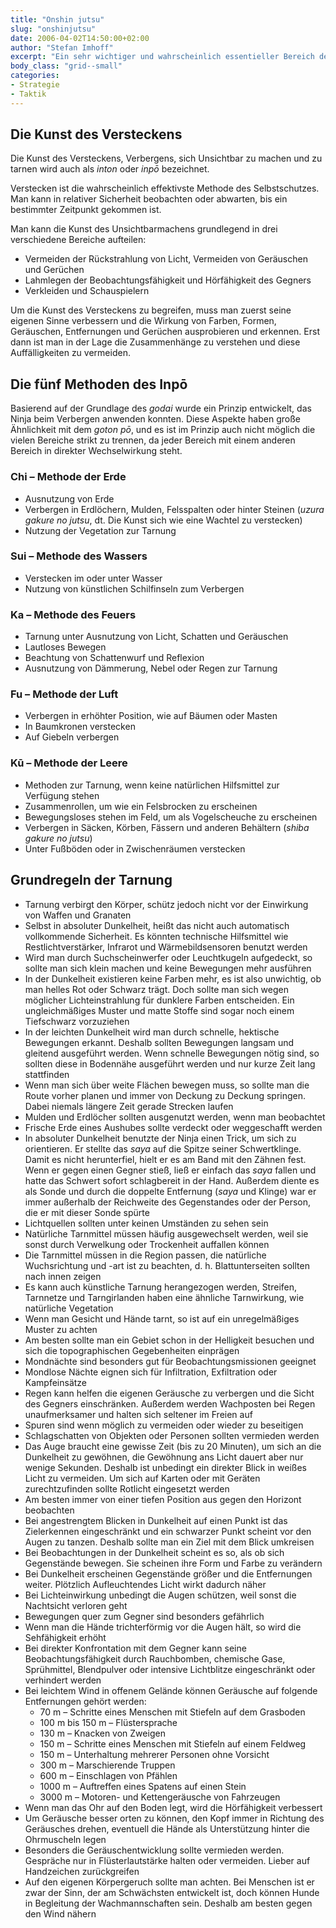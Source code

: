 ```yaml
---
title: "Onshin jutsu"
slug: "onshinjutsu"
date: 2006-04-02T14:50:00+02:00
author: "Stefan Imhoff"
excerpt: "Ein sehr wichtiger und wahrscheinlich essentieller Bereich des Ninjutsu ist das Verstecken. Schon im Schriftzeichen für Ninja ist die Silbe 'Nin' enthalten, was ausdauernd, ertragen, erdulden und verbergen bedeutet."
body_class: "grid--small"
categories:
- Strategie
- Taktik
---
```


## Die Kunst des Versteckens

Die Kunst des Versteckens, Verbergens, sich Unsichtbar zu machen und zu tarnen wird auch als *inton* oder *inpō* bezeichnet.

Verstecken ist die wahrscheinlich effektivste Methode des Selbstschutzes. Man kann in relativer Sicherheit beobachten oder abwarten, bis ein bestimmter Zeitpunkt gekommen ist.

Man kann die Kunst des Unsichtbarmachens grundlegend in drei verschiedene Bereiche aufteilen:

- Vermeiden der Rückstrahlung von Licht, Vermeiden von Geräuschen und Gerüchen
- Lahmlegen der Beobachtungsfähigkeit und Hörfähigkeit des Gegners
- Verkleiden und Schauspielern

Um die Kunst des Versteckens zu begreifen, muss man zuerst seine eigenen Sinne verbessern und die Wirkung von Farben, Formen, Geräuschen, Entfernungen und Gerüchen ausprobieren und erkennen. Erst dann ist man in der Lage die Zusammenhänge zu verstehen und diese Auffälligkeiten zu vermeiden.


## Die fünf Methoden des Inpō

 Basierend auf der Grundlage des *godai* wurde ein Prinzip entwickelt, das Ninja beim Verbergen anwenden konnten. Diese Aspekte haben große Ähnlichkeit mit dem *goton pō*, und es ist im Prinzip auch nicht möglich die vielen Bereiche strikt zu trennen, da jeder Bereich mit einem anderen Bereich in direkter Wechselwirkung steht.


### Chi – Methode der Erde

- Ausnutzung von Erde
- Verbergen in Erdlöchern, Mulden, Felsspalten oder hinter Steinen (*uzura gakure no jutsu*, dt. Die Kunst sich wie eine Wachtel zu verstecken)
- Nutzung der Vegetation zur Tarnung


### Sui – Methode des Wassers

- Verstecken im oder unter Wasser
- Nutzung von künstlichen Schilfinseln zum Verbergen


### Ka – Methode des Feuers

- Tarnung unter Ausnutzung von Licht, Schatten und Geräuschen
- Lautloses Bewegen
- Beachtung von Schattenwurf und Reflexion
- Ausnutzung von Dämmerung, Nebel oder Regen zur Tarnung


### Fu – Methode der Luft

- Verbergen in erhöhter Position, wie auf Bäumen oder Masten
- In Baumkronen verstecken
- Auf Giebeln verbergen


### Kū – Methode der Leere

- Methoden zur Tarnung, wenn keine natürlichen Hilfsmittel zur Verfügung stehen
- Zusammenrollen, um wie ein Felsbrocken zu erscheinen
- Bewegungsloses stehen im Feld, um als Vogelscheuche zu erscheinen
- Verbergen in Säcken, Körben, Fässern und anderen Behältern (*shiba gakure no jutsu*)
- Unter Fußböden oder in Zwischenräumen verstecken


## Grundregeln der Tarnung

- Tarnung verbirgt den Körper, schütz jedoch nicht vor der Einwirkung von Waffen und Granaten
- Selbst in absoluter Dunkelheit, heißt das nicht auch automatisch vollkommende Sicherheit. Es könnten technische Hilfsmittel wie Restlichtverstärker, Infrarot und Wärmebildsensoren benutzt werden
- Wird man durch Suchscheinwerfer oder Leuchtkugeln aufgedeckt, so sollte man sich klein machen und keine Bewegungen mehr ausführen
- In der Dunkelheit existieren keine Farben mehr, es ist also unwichtig, ob man helles Rot oder Schwarz trägt. Doch sollte man sich wegen möglicher Lichteinstrahlung für dunklere Farben entscheiden. Ein ungleichmäßiges Muster und matte Stoffe sind sogar noch einem Tiefschwarz vorzuziehen
- In der leichten Dunkelheit wird man durch schnelle, hektische Bewegungen erkannt. Deshalb sollten Bewegungen langsam und gleitend ausgeführt werden. Wenn schnelle Bewegungen nötig sind, so sollten diese in Bodennähe ausgeführt werden und nur kurze Zeit lang stattfinden
- Wenn man sich über weite Flächen bewegen muss, so sollte man die Route vorher planen und immer von Deckung zu Deckung springen. Dabei niemals längere Zeit gerade Strecken laufen
- Mulden und Erdlöcher sollten ausgenutzt werden, wenn man beobachtet
- Frische Erde eines Aushubes sollte verdeckt oder weggeschafft werden
- In absoluter Dunkelheit benutzte der Ninja einen Trick, um sich zu orientieren. Er stellte das *saya* auf die Spitze seiner Schwertklinge. Damit es nicht herunterfiel, hielt er es am Band mit den Zähnen fest. Wenn er gegen einen Gegner stieß, ließ er einfach das *saya* fallen und hatte das Schwert sofort schlagbereit in der Hand. Außerdem diente es als Sonde und durch die doppelte Entfernung (*saya* und Klinge) war er immer außerhalb der Reichweite des Gegenstandes oder der Person, die er mit dieser Sonde spürte
- Lichtquellen sollten unter keinen Umständen zu sehen sein
- Natürliche Tarnmittel müssen häufig ausgewechselt werden, weil sie sonst durch Verwelkung oder Trockenheit auffallen können
- Die Tarnmittel müssen in die Region passen, die natürliche Wuchsrichtung und -art ist zu beachten, d. h. Blattunterseiten sollten nach innen zeigen
- Es kann auch künstliche Tarnung herangezogen werden, Streifen, Tarnnetze und Tarngirlanden haben eine ähnliche Tarnwirkung, wie natürliche Vegetation
- Wenn man Gesicht und Hände tarnt, so ist auf ein unregelmäßiges Muster zu achten
- Am besten sollte man ein Gebiet schon in der Helligkeit besuchen und sich die topographischen Gegebenheiten einprägen
- Mondnächte sind besonders gut für Beobachtungsmissionen geeignet
- Mondlose Nächte eignen sich für Infiltration, Exfiltration oder Kampfeinsätze
- Regen kann helfen die eigenen Geräusche zu verbergen und die Sicht des Gegners einschränken. Außerdem werden Wachposten bei Regen unaufmerksamer und halten sich seltener im Freien auf
- Spuren sind wenn möglich zu vermeiden oder wieder zu beseitigen
- Schlagschatten von Objekten oder Personen sollten vermieden werden
- Das Auge braucht eine gewisse Zeit (bis zu 20 Minuten), um sich an die Dunkelheit zu gewöhnen, die Gewöhnung ans Licht dauert aber nur wenige Sekunden. Deshalb ist unbedingt ein direkter Blick in weißes Licht zu vermeiden. Um sich auf Karten oder mit Geräten zurechtzufinden sollte Rotlicht eingesetzt werden
- Am besten immer von einer tiefen Position aus gegen den Horizont beobachten
- Bei angestrengtem Blicken in Dunkelheit auf einen Punkt ist das Zielerkennen eingeschränkt und ein schwarzer Punkt scheint vor den Augen zu tanzen. Deshalb sollte man ein Ziel mit dem Blick umkreisen
- Bei Beobachtungen in der Dunkelheit scheint es so, als ob sich Gegenstände bewegen. Sie scheinen ihre Form und Farbe zu verändern
- Bei Dunkelheit erscheinen Gegenstände größer und die Entfernungen weiter. Plötzlich Aufleuchtendes Licht wirkt dadurch näher
- Bei Lichteinwirkung unbedingt die Augen schützen, weil sonst die Nachtsicht verloren geht
- Bewegungen quer zum Gegner sind besonders gefährlich
- Wenn man die Hände trichterförmig vor die Augen hält, so wird die Sehfähigkeit erhöht
- Bei direkter Konfrontation mit dem Gegner kann seine Beobachtungsfähigkeit durch Rauchbomben, chemische Gase, Sprühmittel, Blendpulver oder intensive Lichtblitze eingeschränkt oder verhindert werden
- Bei leichtem Wind in offenem Gelände können Geräusche auf folgende Entfernungen gehört werden:
  - 70 m – Schritte eines Menschen mit Stiefeln auf dem Grasboden
  - 100 m bis 150 m – Flüstersprache
  - 130 m – Knacken von Zweigen
  - 150 m – Schritte eines Menschen mit Stiefeln auf einem Feldweg
  - 150 m – Unterhaltung mehrerer Personen ohne Vorsicht
  - 300 m – Marschierende Truppen
  - 600 m – Einschlagen von Pfählen
  - 1000 m – Auftreffen eines Spatens auf einen Stein
  - 3000 m – Motoren- und Kettengeräusche von Fahrzeugen
- Wenn man das Ohr auf den Boden legt, wird die Hörfähigkeit verbessert
- Um Geräusche besser orten zu können, den Kopf immer in Richtung des Geräusches drehen, eventuell die Hände als Unterstützung hinter die Ohrmuscheln legen
- Besonders die Geräuschentwicklung sollte vermieden werden. Gespräche nur in Flüsterlautstärke halten oder vermeiden. Lieber auf Handzeichen zurückgreifen
- Auf den eigenen Körpergeruch sollte man achten. Bei Menschen ist er zwar der Sinn, der am Schwächsten entwickelt ist, doch können Hunde in Begleitung der Wachmannschaften sein. Deshalb am besten gegen den Wind nähern
